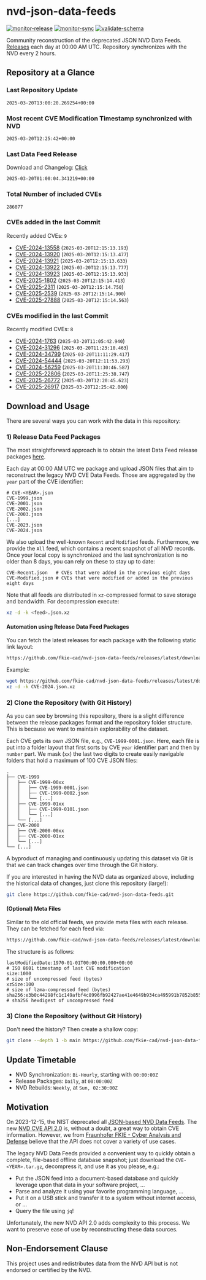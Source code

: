 # nvd-json-data-feeds

[![monitor-release](https://github.com/fkie-cad/nvd-json-data-feeds/actions/workflows/monitor_release.yml/badge.svg)](https://github.com/fkie-cad/nvd-json-data-feeds/actions/workflows/monitor_release.yml)
[![monitor-sync](https://github.com/fkie-cad/nvd-json-data-feeds/actions/workflows/monitor_sync.yml/badge.svg)](https://github.com/fkie-cad/nvd-json-data-feeds/actions/workflows/monitor_sync.yml)
[![validate-schema](https://github.com/fkie-cad/nvd-json-data-feeds/actions/workflows/validate_schema.yml/badge.svg)](https://github.com/fkie-cad/nvd-json-data-feeds/actions/workflows/validate_schema.yml)

Community reconstruction of the deprecated JSON NVD Data Feeds.
[Releases](https://github.com/fkie-cad/nvd-json-data-feeds/releases/latest) each day at 00:00 AM UTC.
Repository synchronizes with the NVD every 2 hours.

## Repository at a Glance

### Last Repository Update

```plain
2025-03-20T13:00:20.269254+00:00
```

### Most recent CVE Modification Timestamp synchronized with NVD

```plain
2025-03-20T12:25:42+00:00
```

### Last Data Feed Release

Download and Changelog: [Click](https://github.com/fkie-cad/nvd-json-data-feeds/releases/latest)

```plain
2025-03-20T01:00:04.341219+00:00
```

### Total Number of included CVEs

```plain
286077
```

### CVEs added in the last Commit

Recently added CVEs: `9`

- [CVE-2024-13558](CVE-2024/CVE-2024-135xx/CVE-2024-13558.json) (`2025-03-20T12:15:13.193`)
- [CVE-2024-13920](CVE-2024/CVE-2024-139xx/CVE-2024-13920.json) (`2025-03-20T12:15:13.477`)
- [CVE-2024-13921](CVE-2024/CVE-2024-139xx/CVE-2024-13921.json) (`2025-03-20T12:15:13.633`)
- [CVE-2024-13922](CVE-2024/CVE-2024-139xx/CVE-2024-13922.json) (`2025-03-20T12:15:13.777`)
- [CVE-2024-13923](CVE-2024/CVE-2024-139xx/CVE-2024-13923.json) (`2025-03-20T12:15:13.933`)
- [CVE-2025-1802](CVE-2025/CVE-2025-18xx/CVE-2025-1802.json) (`2025-03-20T12:15:14.413`)
- [CVE-2025-2311](CVE-2025/CVE-2025-23xx/CVE-2025-2311.json) (`2025-03-20T12:15:14.750`)
- [CVE-2025-2539](CVE-2025/CVE-2025-25xx/CVE-2025-2539.json) (`2025-03-20T12:15:14.900`)
- [CVE-2025-27888](CVE-2025/CVE-2025-278xx/CVE-2025-27888.json) (`2025-03-20T12:15:14.563`)


### CVEs modified in the last Commit

Recently modified CVEs: `8`

- [CVE-2024-1763](CVE-2024/CVE-2024-17xx/CVE-2024-1763.json) (`2025-03-20T11:05:42.940`)
- [CVE-2024-31296](CVE-2024/CVE-2024-312xx/CVE-2024-31296.json) (`2025-03-20T11:23:10.463`)
- [CVE-2024-34799](CVE-2024/CVE-2024-347xx/CVE-2024-34799.json) (`2025-03-20T11:11:29.417`)
- [CVE-2024-54444](CVE-2024/CVE-2024-544xx/CVE-2024-54444.json) (`2025-03-20T12:11:53.293`)
- [CVE-2024-56259](CVE-2024/CVE-2024-562xx/CVE-2024-56259.json) (`2025-03-20T11:30:46.587`)
- [CVE-2025-22806](CVE-2025/CVE-2025-228xx/CVE-2025-22806.json) (`2025-03-20T11:25:38.747`)
- [CVE-2025-26772](CVE-2025/CVE-2025-267xx/CVE-2025-26772.json) (`2025-03-20T12:20:45.623`)
- [CVE-2025-26917](CVE-2025/CVE-2025-269xx/CVE-2025-26917.json) (`2025-03-20T12:25:42.000`)


## Download and Usage

There are several ways you can work with the data in this repository:

### 1) Release Data Feed Packages

The most straightforward approach is to obtain the latest Data Feed release packages [here](https://github.com/fkie-cad/nvd-json-data-feeds/releases/latest).

Each day at 00:00 AM UTC we package and upload JSON files that aim to reconstruct the legacy NVD CVE Data Feeds.
Those are aggregated by the `year` part of the CVE identifier:

```
# CVE-<YEAR>.json
CVE-1999.json
CVE-2001.json
CVE-2002.json
CVE-2003.json
[...]
CVE-2023.json
CVE-2024.json
```

We also upload the well-known `Recent` and `Modified` feeds.
Furthermore, we provide the `All` feed, which contains a recent snapshot of all NVD records.
Once your local copy is synchronized and the last synchronization is no older than 8 days, you can rely on these to stay up to date:

```plain
CVE-Recent.json   # CVEs that were added in the previous eight days
CVE-Modified.json # CVEs that were modified or added in the previous eight days
```

Note that all feeds are distributed in `xz`-compressed format to save storage and bandwidth.
For decompression execute:

```sh
xz -d -k <feed>.json.xz
```

#### Automation using Release Data Feed Packages

You can fetch the latest releases for each package with the following static link layout:

```sh
https://github.com/fkie-cad/nvd-json-data-feeds/releases/latest/download/CVE-<YEAR>.json.xz
```

Example:

```sh
wget https://github.com/fkie-cad/nvd-json-data-feeds/releases/latest/download/CVE-2024.json.xz
xz -d -k CVE-2024.json.xz
```

### 2) Clone the Repository (with Git History)

As you can see by browsing this repository, there is a slight difference between the release packages format and the repository folder structure.
This is because we want to maintain explorability of the dataset.

Each CVE gets its own JSON file, e.g., `CVE-1999-0001.json`.
Here, each file is put into a folder layout that first sorts by CVE `year` identifier part and then by `number` part.
We mask (`xx`) the last two digits to create easily navigable folders that hold a maximum of 100 CVE JSON files:

```plain
.
├── CVE-1999
│   ├── CVE-1999-00xx
│   │   ├── CVE-1999-0001.json
│   │   ├── CVE-1999-0002.json
│   │   └── [...]
│   ├── CVE-1999-01xx
│   │   ├── CVE-1999-0101.json
│   │   └── [...]
│   └── [...]
├── CVE-2000
│   ├── CVE-2000-00xx
│   ├── CVE-2000-01xx
│   └── [...]
└── [...]
```

A byproduct of managing and continuously updating this dataset via Git is that we can track changes over time through the Git history.

If you are interested in having the NVD data as organized above, including the historical data of changes, just clone this repository (large!):

```sh
git clone https://github.com/fkie-cad/nvd-json-data-feeds.git
```

#### (Optional) Meta Files

Similar to the old official feeds, we provide meta files with each release. They can be fetched for each feed via:

```sh
https://github.com/fkie-cad/nvd-json-data-feeds/releases/latest/download/CVE-<YEAR>.meta
```

The structure is as follows:

```plain
lastModifiedDate:1970-01-01T00:00:00.000+00:00                          # ISO 8601 timestamp of last CVE modification
size:1000                                                               # size of uncompressed feed (bytes)
xzSize:100                                                              # size of lzma-compressed feed (bytes)
sha256:e3b0c44298fc1c149afbf4c8996fb92427ae41e4649b934ca495991b7852b855 # sha256 hexdigest of uncompressed feed
```

### 3) Clone the Repository (without Git History)

Don't need the history? Then create a shallow copy:

```sh
git clone --depth 1 -b main https://github.com/fkie-cad/nvd-json-data-feeds.git
```


## Update Timetable

* NVD Synchronization: `Bi-Hourly`, starting with `00:00:00Z`
* Release Packages: `Daily`, at `00:00:00Z`
* NVD Rebuilds: `Weekly`, at `Sun, 02:30:00Z`


## Motivation

On 2023-12-15, the NIST deprecated all [JSON-based NVD Data Feeds](https://nvd.nist.gov/vuln/data-feeds#divRetirementBanner-1).
The new [NVD CVE API 2.0](https://nvd.nist.gov/developers/vulnerabilities) is, without a doubt, a great way to obtain CVE information.
However, we from [Fraunhofer FKIE - Cyber Analysis and Defense](https://www.fkie.fraunhofer.de/en/departments/cad.html) believe that the API does not cover a variety of use cases.

The legacy NVD Data Feeds provided a convenient way to quickly obtain a complete, file-based offline database snapshot; just download the `CVE-<YEAR>.tar.gz`, decompress it, and use it as you please, e.g.:

- Put the JSON feed into a document-based database and quickly leverage upon that data in your software project, ...
- Parse and analyze it using your favorite programming language, ...
- Put it on a USB stick and transfer it to a system without internet access, or ...
- Query the file using `jq`!

Unfortunately, the new NVD API 2.0 adds complexity to this process.
We want to preserve ease of use by reconstructing these data sources.

## Non-Endorsement Clause

This project uses and redistributes data from the NVD API but is not endorsed or certified by the NVD.